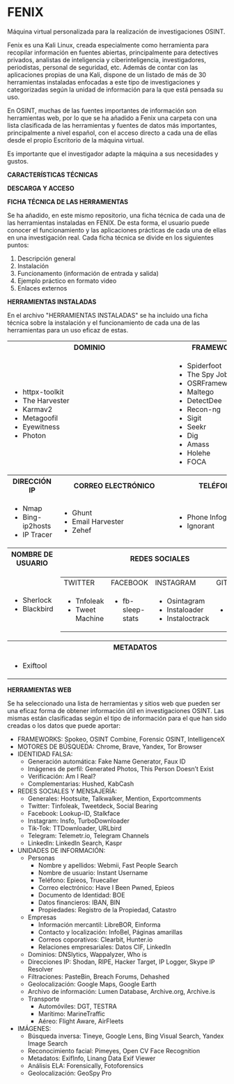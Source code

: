 # FENIX
Máquina virtual personalizada para la realización de investigaciones OSINT.

Fenix es una Kali Linux, creada especialmente como herramienta para recopilar información en fuentes abiertas, principalmente para detectives privados, analistas de inteligencia y ciberinteligencia, investigadores, periodistas, personal de seguridad, etc. Además de contar con las aplicaciones propias de una Kali, dispone de un listado de más de 30 herramientas instaladas enfocadas a este tipo de investigaciones y categorizadas según la unidad de información para la que está pensada su uso.

En OSINT, muchas de las fuentes importantes de información son herramientas web, por lo que se ha añadido a Fenix una carpeta con una lista clasificada de las herramientas y fuentes de datos más importantes, principalmente a nivel español, con el acceso directo a cada una de ellas desde el propio Escritorio de la máquina virtual.

Es importante que el investigador adapte la máquina a sus necesidades y gustos.

**CARACTERÍSTICAS TÉCNICAS**







**DESCARGA Y ACCESO**







**FICHA TÉCNICA DE LAS HERRAMIENTAS**

Se ha añadido, en este mismo repositorio, una ficha técnica de cada una de las herramientas instaladas en FENIX. De esta forma, el usuario puede conocer el funcionamiento y las aplicaciones prácticas de cada una de ellas en una investigación real. Cada ficha técnica se divide en los siguientes puntos:

  1. Descripción general
  2. Instalación
  3. Funcionamento (información de entrada y salida)
  4. Ejemplo práctico en formato video
  5. Enlaces externos



**HERRAMIENTAS INSTALADAS**

En el archivo "HERRAMIENTAS INSTALADAS" se ha incluido una ficha técnica sobre la instalación y el funcionamiento de cada una de las herramientas para un uso eficaz de estas.

<table>
    <tr>
        <th colspan="2">DOMINIO</th>
        <th>FRAMEWORKS</th>
    </tr>
    <tr>
        <td colspan="2">
            <ul>
                <li>httpx-toolkit</li>
                <li>The Harvester</li>
                <li>Karmav2</li>
                <li>Metagoofil</li>
                <li>Eyewitness</li>
                <li>Photon</li>
            </ul>
        </td>
        <td>
            <ul>
                <li>Spiderfoot</li>
                <li>The Spy Job</li>
                <li>OSRFramework</li>
                <li>Maltego</li>
                <li>DetectDee</li>
                <li>Recon-ng</li>
                <li>Sigit</li>
                <li>Seekr</li>
                <li>Dig</li>
                <li>Amass</li>
                <li>Holehe</li>
                <li>FOCA</li>
            </ul>
        </td>
    </tr>
    <tr>
        <th>DIRECCIÓN IP</th>
        <th>CORREO ELECTRÓNICO</th>
        <th>TELÉFONO</th>
    </tr>
    <tr>
        <td>
            <ul>
                <li>Nmap</li>
                <li>Bing-ip2hosts</li>
                <li>IP Tracer</li>
            </ul>
        </td>
        <td>
            <ul>
                <li>Ghunt</li>
                <li>Email Harvester</li>
                <li>Zehef</li>
            </ul>
        </td>
        <td>
            <ul>
                <li>Phone Infoga</li>
                <li>Ignorant</li>
            </ul>
        </td>
    </tr>
    <tr>
        <th>NOMBRE DE USUARIO</th>
        <th colspan="2">REDES SOCIALES</th>
    </tr>
    <tr>
        <td>
            <ul>
                <li>Sherlock</li>
                <li>Blackbird</li>
            </ul>
        </td>
        <td colspan="2">
            <table>
                <tr>
                    <td>TWITTER</td>
                    <td>FACEBOOK</td>
                    <td>INSTAGRAM</td>
                    <td>GITHUB</td>
                </tr>
                <tr>
                    <td>
                        <ul>
                            <li>Tnfoleak</li>
                            <li>Tweet Machine</li>
                        </ul>
                    </td>
                    <td>
                        <ul>
                            <li>fb-sleep-stats</li>
                        </ul>
                    </td>
                    <td>
                        <ul>
                            <li>Osintagram</li>
                            <li>Instaloader</li>
                            <li>Instaloctrack</li>
                        </ul>
                    </td>
                    <td>
                        <ul>
                            <li>Gitrecon</li>
                        </ul>
                    </td>
                </tr>
            </table>
        </td>
    </tr>
    <tr>
        <th colspan="3">METADATOS</th>
    </tr>
    <tr>
        <td colspan="3">
            <ul>
                <li>Exiftool</li>
            </ul>
        </td>
    </tr>
</table>

**HERRAMIENTAS WEB**

Se ha seleccionado una lista de herramientas y sitios web que pueden ser una eficaz forma de obtener información útil en investigaciones OSINT. Las mismas están clasificadas según el tipo de información para el que han sido creadas o los datos que puede aportar:

- FRAMEWORKS: Spokeo, OSINT Combine, Forensic OSINT, IntelligenceX
- MOTORES DE BÚSQUEDA: Chrome, Brave, Yandex, Tor Browser
- IDENTIDAD FALSA:
  - Generación automática: Fake Name Generator, Faux ID
  - Imágenes de perfil: Generated Photos, This Person Doesn’t Exist
  - Verificación: Am I Real?
  - Complementarias: Hushed, KabCash
- REDES SOCIALES Y MENSAJERÍA:
  - Generales: Hootsuite, Talkwalker, Mention, Exportcomments
  - Twitter: Tinfoleak, Tweetdeck, Social Bearing
  - Facebook: Lookup-ID, Stalkface
  - Instagram: Insfo, TurboDownloader
  - Tik-Tok: TTDownloader, URLbird
  - Telegram: Telemetr.io, Telegram Channels
  - LinkedIn: LinkedIn Search, Kaspr
- UNIDADES DE INFORMACIÓN:
  - Personas
    - Nombre y apellidos: Webmii, Fast People Search
    - Nombre de usuario: Instant Username
    - Teléfono: Epieos, Truecaller
    - Correo electrónico: Have I Been Pwned, Epieos
    - Documento de Identidad: BOE
    - Datos financieros: IBAN, BIN
    - Propiedades: Registro de la Propiedad, Catastro
  - Empresas
    - Información mercantil: LibreBOR, Einforma
    - Contacto y localización: InfoBel, Páginas amarillas
    - Correos coporativos: Clearbit, Hunter.io
    - Relaciones empresariales: Datos CIF, LinkedIn
  - Dominios: DNSlytics, Wappalyzer, Who is
  - Direcciones IP: Shodan, RIPE, Hacker Target, IP Logger, Skype IP Resolver
  - Filtraciones: PasteBin, Breach Forums, Dehashed
  - Geolocalización: Google Maps, Google Earth
  - Archivo de información: Lumen Database, Archive.org, Archive.is
  - Transporte
    - Automóviles: DGT, TESTRA
    - Marítimo: MarineTraffic
    - Aéreo: Flight Aware, AirFleets
- IMÁGENES:
  - Búsqueda inversa: Tineye, Google Lens, Bing Visual Search, Yandex Image Search
  - Reconocimiento facial: Pimeyes, Open CV Face Recognition
  - Metadatos: ExifInfo, Linang Data Exif Viewer
  - Análisis ELA: Forensically, Fotoforensics
  - Geolocalización: GeoSpy Pro

